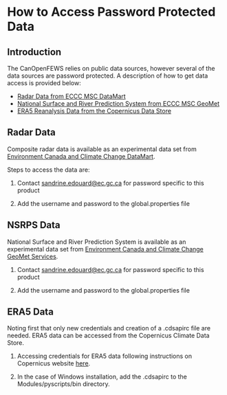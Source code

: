 # How to Access Password Protected Data

## Introduction

The CanOpenFEWS relies on public data sources, however several of the data sources are password protected.
A description of how to get data access is provided below:
- [Radar Data from ECCC MSC DataMart](#radar_data)
- [National Surface and River Prediction System from ECCC MSC GeoMet](#nsrps_data)
- [ERA5 Reanalysis Data from the Copernicus Data Store](#nsrps_data)

## Radar Data

Composite radar data is available as an experimental data set from [Environment Canada and Climate Change DataMart](https://eccc-msc.github.io/open-data/msc-datamart/readme_en/).

Steps to access the data are:

  1. Contact sandrine.edouard@ec.gc.ca for password specific to this product

  2. Add the username and password to the global.properties file

## NSRPS Data

National Surface and River Prediction System is available as an experimental data set from [Environment Canada and Climate Change GeoMet Services](https://eccc-msc.github.io/open-data/msc-geomet/readme_en/).

  1. Contact sandrine.edouard@ec.gc.ca for password specific to this product

  2. Add the username and password to the global.properties file


## ERA5 Data

Noting first that only new credentials and creation of a .cdsapirc file are needed. ERA5 data can be accessed from the Copernicus Climate Data Store.

  1.  Accessing credentials for ERA5 data following instructions on  Copernicus website [here](https://cds.climate.copernicus.eu/api-how-to).

  2. In the case of Windows installation, add the .cdsapirc to the Modules/pyscripts/bin directory.
